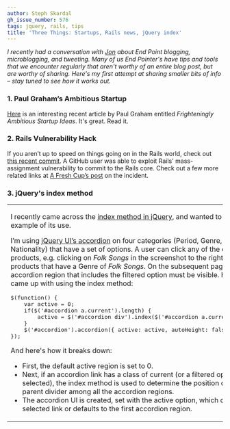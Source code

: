 ```yaml
---
author: Steph Skardal
gh_issue_number: 576
tags: jquery, rails, tips
title: 'Three Things: Startups, Rails news, jQuery index'
---
```


*I recently had a conversation with [Jon](/team/jon_jensen) about End Point blogging, microblogging, and tweeting. Many of us End Pointer's have tips and tools that we encounter regularly that aren't worthy of an entire blog post, but are worthy of sharing. Here's my first attempt at sharing smaller bits of info – stay tuned to see how it works out.*

### 1. Paul Graham’s Ambitious Startup

[Here](http://paulgraham.com/ambitious.html) is an interesting recent article by Paul Graham entitled *Frighteningly Ambitious Startup Ideas*. It's great. Read it.

### 2. Rails Vulnerability Hack

If you aren’t up to speed on things going on in the Rails world, check out [this recent commit](https://github.com/rails/rails/commit/b83965785db1eec019edf1fc272b1aa393e6dc57). A GitHub user was able to exploit Rails' mass-assignment vulnerability to commit to the Rails core. Check out a few more related links at [A Fresh Cup’s post](http://afreshcup.com/home/2012/3/5/double-shot-831.html) on the incident.

### 3. jQuery's index method

<table cellpadding="0" cellspacing="0" width="100%">
<tbody><tr>
<td valign="top"><p>I recently came across the <a href="http://api.jquery.com/index/">index method in jQuery</a>, and wanted to share an example of its use.</p>

<p>I’m using <a href="http://docs.jquery.com/UI/Accordion">jQuery UI’s accordion</a> on four categories (Period, Genre, Theme, Nationality) that have a set of options. A user can click any of the options to filter products, e.g. clicking on <i>Folk Songs</i> in the screenshot to the right would bring up products that have a Genre of <i>Folk Songs</i>. On the subsequent page load, the accordion region that includes the filtered option must be visible. Here’s what I came up with using the index method:</p>
<pre class="brush:jscript">
$(function() {
    var active = 0;
    if($('#accordion a.current').length) {
        active = $('#accordion div').index($('#accordion a.current').parent());
    }
    $('#accordion').accordion({ active: active, autoHeight: false });
});
</pre>
<p>And here's how it breaks down:</p>
<ul>
<li>First, the default active region is set to 0.</li>
<li>Next, if an accordion link has a class of current (or a filtered option is selected), the index method is used to determine the position of that link’s parent divider among all the accordion regions.</li>
<li>The accordion UI is created, set with the active option, which contains the selected link or defaults to the first accordion region.</li>
</ul>
</td>
<td style="padding-left:10px;" valign="top"><img height="359" src="/blog/2012/03/23/three-things-startups-rails-news-jquery/image-0.png" style="border: 1px solid #999;"/><p>jQuery's index method was used to set the active accordion region.</p></td>
</tr>
</tbody></table>
